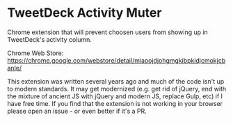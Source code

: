 # TweetDeck Activity Muter
Chrome extension that will prevent choosen users from showing up in TweetDeck's activity column.

Chrome Web Store: https://chrome.google.com/webstore/detail/miaoojdjohgmgkibpkidjcmokjcbanle/

This extension was written several years ago and much of the code isn't up to modern standards. It may get modernized (e.g. get rid of jQuery, end with the mixture of ancient JS with jQuery and modern JS, replace Gulp, etc) if I have free time. If you find that the extension is not working in your browser please open an issue - or even better if it's a PR.
